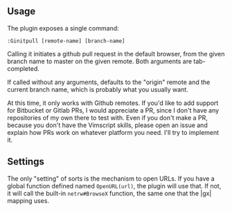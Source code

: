 ## Usage

The plugin exposes a single command:

```
:Ginitpull [remote-name] [branch-name]
```

Calling it initiates a github pull request in the default browser, from the given branch name to master on the given remote. Both arguments are tab-completed.

If called without any arguments, defaults to the "origin" remote and the current branch name, which is probably what you usually want.

At this time, it only works with Github remotes. If you'd like to add support for Bitbucket or Gitlab PRs, I would appreciate a PR, since I don't have any repositories of my own there to test with. Even if you don't make a PR, because you don't have the Vimscript skills, please open an issue and explain how PRs work on whatever platform you need. I'll try to implement it.

## Settings

The only "setting" of sorts is the mechanism to open URLs. If you have a global function defined named `OpenURL(url)`, the plugin will use that. If not, it will call the built-in `netrw#BrowseX` function, the same one that the |gx| mapping uses.
